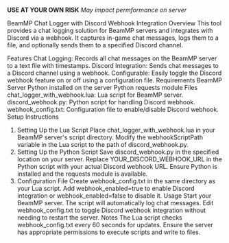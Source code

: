 **USE AT YOUR OWN RISK**
_May impact permformance on server_


BeamMP Chat Logger with Discord Webhook Integration
Overview
This tool provides a chat logging solution for BeamMP servers and integrates with Discord via a webhook. It captures in-game chat messages, logs them to a file, and optionally sends them to a specified Discord channel.

Features
Chat Logging: Records all chat messages on the BeamMP server to a text file with timestamps.
Discord Integration: Sends chat messages to a Discord channel using a webhook.
Configurable: Easily toggle the Discord webhook feature on or off using a configuration file.
Requirements
BeamMP Server
Python installed on the server
Python requests module
Files
chat_logger_with_webhook.lua: Lua script for BeamMP server.
discord_webhook.py: Python script for handling Discord webhook.
webhook_config.txt: Configuration file to enable/disable Discord webhook.
Setup Instructions
1. Setting Up the Lua Script
Place chat_logger_with_webhook.lua in your BeamMP server's script directory.
Modify the webhookScriptPath variable in the Lua script to the path of discord_webhook.py.
2. Setting Up the Python Script
Save discord_webhook.py in the specified location on your server.
Replace YOUR_DISCORD_WEBHOOK_URL in the Python script with your actual Discord webhook URL.
Ensure Python is installed and the requests module is available.
3. Configuration File
Create webhook_config.txt in the same directory as your Lua script.
Add webhook_enabled=true to enable Discord integration or webhook_enabled=false to disable it.
Usage
Start your BeamMP server. The script will automatically log chat messages.
Edit webhook_config.txt to toggle Discord webhook integration without needing to restart the server.
Notes
The Lua script checks webhook_config.txt every 60 seconds for updates.
Ensure the server has appropriate permissions to execute scripts and write to files.
